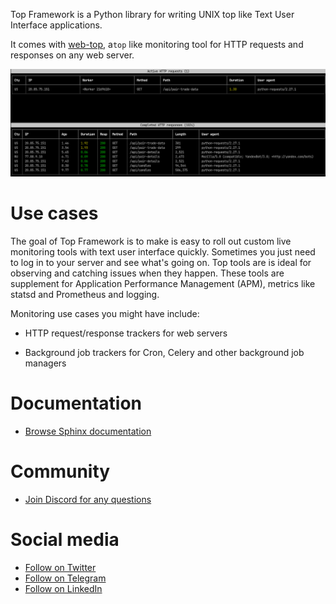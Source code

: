 Top Framework is a Python library for writing UNIX top like Text User Interface applications.

It comes with [web-top](https://github.com/tradingstrategy-ai/web-top),
a`top` like monitoring tool for HTTP requests and responses on any web server.

![screenshot](https://raw.githubusercontent.com/tradingstrategy-ai/top-framework/master/docs/source/web-top/screenshot2.png)

# Use cases

The goal of Top Framework is to make is easy to roll out 
custom live monitoring tools with text user interface quickly.
Sometimes you just need to log in to your server and see what's going on.
Top tools are is ideal for observing and catching issues when they happen.
These tools are supplement for Application Performance Management (APM),
metrics like statsd and Prometheus and logging.

Monitoring use cases you might have include:

- HTTP request/response trackers for web servers

- Background job trackers for Cron, Celery and other background job managers

# Documentation

- [Browse Sphinx documentation](https://top-framework.readthedocs.io/)

# Community 

- [Join Discord for any questions](https://tradingstrategy.ai/community)

# Social media

- [Follow on Twitter](https://twitter.com/TradingProtocol)
- [Follow on Telegram](https://t.me/trading_protocol)
- [Follow on LinkedIn](https://www.linkedin.com/company/trading-strategy/)


